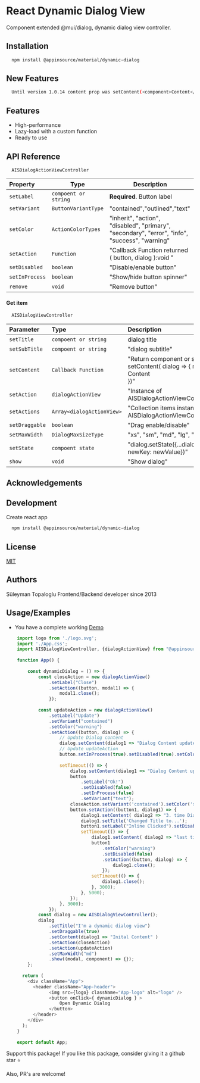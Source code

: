 
# React Dynamic Dialog View

Component extended @mui/dialog, dynamic dialog view controller.
## Installation

```bash
  npm install @appinsource/material/dynamic-dialog
```

## New Features

```bash
  Until version 1.0.14 content prop was setContent(<component>Content</component>), from version 1.1.1 content setContent( dialog => <component>Content</component>)
```
    
## Features

- High-performance
- Lazy-load with a custom function
- Ready to use



## API Reference

```http
  AISDialogActionViewController
```

| Property  | Type                    | Description                |
| :-------- | -------                | ------------------------- |
| `setLabel` | `compoent or string` | **Required**. Button label |
| `setVariant` | `ButtonVariantType` | "contained","outlined","text"|
| `setColor` | `ActionColorTypes` | "inherit", "action", "disabled", "primary", "secondary", "error", "info", "success", "warning" |
| `setAction` | `Function` | "Callback Function returned ( button, dialog ):void "|
| `setDisabled` | `boolean` | "Disable/enable button"|
| `setInProcess` | `boolean` | "Show/hide button spinner"|
| `remove` | `void` | "Remove button"|


#### Get item

```http
  AISDialogViewController
```

| Parameter | Type     | Description                       |
| :-------- | :------- | :-------------------------------- |
| `setTitle` | `compoent or string` | dialog title |
| `setSubTitle` | `compoent or string` | "dialog subtitle"|
| `setContent` | `Callback Function` | "Return component or string setContent( dialog => { return <div>Content<div/>})"|
| `setAction` | `dialogActionView` | "Instance of AISDialogActionViewController"|
| `setActions` | `Array<dialogActionView>` | "Collection items instance of AISDialogActionViewController"|
| `setDraggable` | `boolean` | "Drag enable/disable" |
| `setMaxWidth` | `DialogMaxSizeType` | "xs", "sm", "md", "lg", "xl"|
| `setState` | `compoent state` | "dialog.setState({...dialog.state, newKey: newValue})"|
| `show` | `void` | "Show dialog" |



## Acknowledgements




## Development

Create react app
```bash
  npm install @appinsource/material/dynamic-dialog
```


## License

[MIT](https://choosealicense.com/licenses/mit/)


## Authors



Süleyman Topaloglu Frontend/Backend developer since 2013
## Usage/Examples

 - You have a complete working [Demo](https://codesandbox.io/s/dynamic-react-dialog-view-controller-yop9q5)


```javascript
    import logo from './logo.svg';
    import './App.css';
    import AISDialogViewController, {dialogActionView} from "@appinsource/material/dynamic-dialog"
    
    function App() {
    
        const dynamicDialog = () => {
            const closeAction = new dialogActionView()
                .setLabel("Close")
                .setAction((button, modal1) => {
                    modal1.close();
                });
    
            const updateAction = new dialogActionView()
                .setLabel("Update")
                .setVariant("contained")
                .setColor("warning")
                .setAction((button, dialog) => {
                    // Update Dialog content
                    dialog.setContent(dialog1 => "Dialog Content updated with this text" );
                    // Update updateAction
                    button.setInProcess(true).setDisabled(true).setColor("success");
    
                    setTimeout(() => {
                        dialog.setContent(dialog1 => "Dialog Content updated again with this text" );
                        button
                            .setLabel("Ok!")
                            .setDisabled(false)
                            .setInProcess(false)
                            .setVariant("text");
                        closeAction.setVariant('contained').setColor('success');
                        button.setAction((button1, dialog1) => {
                            dialog1.setContent( dialog2 => "3. time Dialog Content updated, and changed again in 5 sec.");
                            dialog1.setTitle('Changed Title to...');
                            button1.setLabel("Inline Clicked").setDisabled(true);
                            setTimeout(() => {
                                dialog1.setContent( dialog2 => "last time Dialog updatged and closing in 3 sec" );
                                button1
                                    .setColor("warning")
                                    .setDisabled(false)
                                    .setAction((button, dialog) => {
                                        dialog1.close();
                                    });
                                setTimeout(() => {
                                    dialog1.close();
                                }, 3000);
                            }, 5000);
                        });
                    }, 3000);
                });
            const dialog = new AISDialogViewController();
            dialog
                .setTitle("I'm a dynamic dialog view")
                .setDraggable(true)
                .setContent(dialog1 => "Inital Content" )
                .setAction(closeAction)
                .setAction(updateAction)
                .setMaxWidth("md")
                .show((modal, component) => {});
        };
    
      return (
        <div className="App">
          <header className="App-header">
                <img src={logo} className="App-logo" alt="logo" />
                <button onClick={ dynamicDialog } >
                    Open Dynamic Dialog
                </button>
          </header>
        </div>
      );
    }
    
    export default App;

```
  Support this package!
If you like this package, consider giving it a github star ⭐

Also, PR's are welcome!

```




